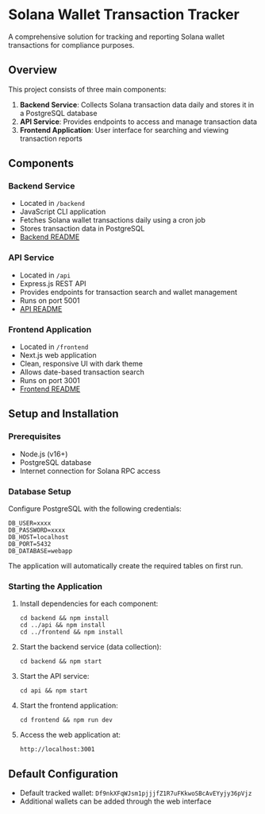 # Solana Wallet Transaction Tracker

A comprehensive solution for tracking and reporting Solana wallet transactions for compliance purposes.

## Overview

This project consists of three main components:

1. **Backend Service**: Collects Solana transaction data daily and stores it in a PostgreSQL database
2. **API Service**: Provides endpoints to access and manage transaction data
3. **Frontend Application**: User interface for searching and viewing transaction reports

## Components

### Backend Service

- Located in `/backend`
- JavaScript CLI application
- Fetches Solana wallet transactions daily using a cron job
- Stores transaction data in PostgreSQL
- [Backend README](/backend/README.md)

### API Service

- Located in `/api`
- Express.js REST API
- Provides endpoints for transaction search and wallet management
- Runs on port 5001
- [API README](/api/README.md)

### Frontend Application

- Located in `/frontend`
- Next.js web application
- Clean, responsive UI with dark theme
- Allows date-based transaction search
- Runs on port 3001
- [Frontend README](/frontend/README.md)

## Setup and Installation

### Prerequisites

- Node.js (v16+)
- PostgreSQL database
- Internet connection for Solana RPC access

### Database Setup

Configure PostgreSQL with the following credentials:
```
DB_USER=xxxx
DB_PASSWORD=xxxx
DB_HOST=localhost
DB_PORT=5432
DB_DATABASE=webapp
```

The application will automatically create the required tables on first run.

### Starting the Application

1. Install dependencies for each component:
   ```
   cd backend && npm install
   cd ../api && npm install
   cd ../frontend && npm install
   ```

2. Start the backend service (data collection):
   ```
   cd backend && npm start
   ```

3. Start the API service:
   ```
   cd api && npm start
   ```

4. Start the frontend application:
   ```
   cd frontend && npm run dev
   ```

5. Access the web application at:
   ```
   http://localhost:3001
   ```

## Default Configuration

- Default tracked wallet: `Df9nkXFqWJsm1pjjjfZ1R7uFKkwoSBcAvEYyjy36pVjz`
- Additional wallets can be added through the web interface
